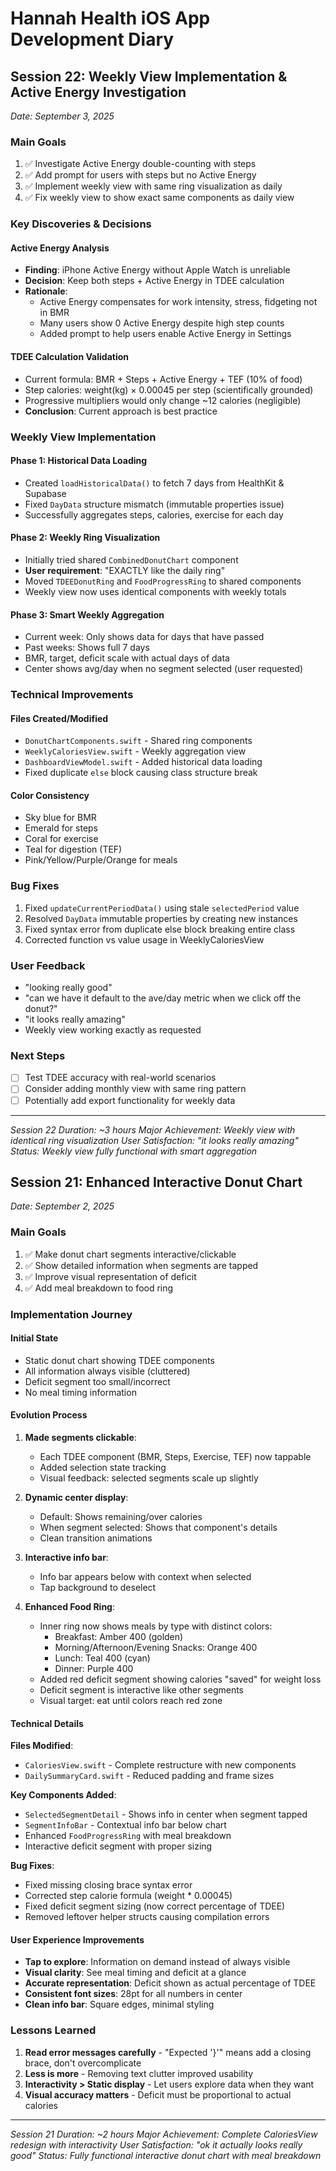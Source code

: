 # Hannah Health iOS App Development Diary

## Session 22: Weekly View Implementation & Active Energy Investigation
*Date: September 3, 2025*

### Main Goals
1. ✅ Investigate Active Energy double-counting with steps
2. ✅ Add prompt for users with steps but no Active Energy
3. ✅ Implement weekly view with same ring visualization as daily
4. ✅ Fix weekly view to show exact same components as daily view

### Key Discoveries & Decisions

#### Active Energy Analysis
- **Finding**: iPhone Active Energy without Apple Watch is unreliable
- **Decision**: Keep both steps + Active Energy in TDEE calculation
- **Rationale**: 
  - Active Energy compensates for work intensity, stress, fidgeting not in BMR
  - Many users show 0 Active Energy despite high step counts
  - Added prompt to help users enable Active Energy in Settings

#### TDEE Calculation Validation
- Current formula: BMR + Steps + Active Energy + TEF (10% of food)
- Step calories: weight(kg) × 0.00045 per step (scientifically grounded)
- Progressive multipliers would only change ~12 calories (negligible)
- **Conclusion**: Current approach is best practice

### Weekly View Implementation

#### Phase 1: Historical Data Loading
- Created `loadHistoricalData()` to fetch 7 days from HealthKit & Supabase
- Fixed `DayData` structure mismatch (immutable properties issue)
- Successfully aggregates steps, calories, exercise for each day

#### Phase 2: Weekly Ring Visualization
- Initially tried shared `CombinedDonutChart` component
- **User requirement**: "EXACTLY like the daily ring"
- Moved `TDEEDonutRing` and `FoodProgressRing` to shared components
- Weekly view now uses identical components with weekly totals

#### Phase 3: Smart Weekly Aggregation
- Current week: Only shows data for days that have passed
- Past weeks: Shows full 7 days
- BMR, target, deficit scale with actual days of data
- Center shows avg/day when no segment selected (user requested)

### Technical Improvements

#### Files Created/Modified
- `DonutChartComponents.swift` - Shared ring components
- `WeeklyCaloriesView.swift` - Weekly aggregation view
- `DashboardViewModel.swift` - Added historical data loading
- Fixed duplicate `else` block causing class structure break

#### Color Consistency
- Sky blue for BMR
- Emerald for steps  
- Coral for exercise
- Teal for digestion (TEF)
- Pink/Yellow/Purple/Orange for meals

### Bug Fixes
1. Fixed `updateCurrentPeriodData()` using stale `selectedPeriod` value
2. Resolved `DayData` immutable properties by creating new instances
3. Fixed syntax error from duplicate else block breaking entire class
4. Corrected function vs value usage in WeeklyCaloriesView

### User Feedback
- "looking really good"
- "can we have it default to the ave/day metric when we click off the donut?"
- "it looks really amazing"
- Weekly view working exactly as requested

### Next Steps
- [ ] Test TDEE accuracy with real-world scenarios
- [ ] Consider adding monthly view with same ring pattern
- [ ] Potentially add export functionality for weekly data

---

*Session 22 Duration: ~3 hours*
*Major Achievement: Weekly view with identical ring visualization*
*User Satisfaction: "it looks really amazing"*
*Status: Weekly view fully functional with smart aggregation*

## Session 21: Enhanced Interactive Donut Chart
*Date: September 2, 2025*

### Main Goals
1. ✅ Make donut chart segments interactive/clickable
2. ✅ Show detailed information when segments are tapped
3. ✅ Improve visual representation of deficit
4. ✅ Add meal breakdown to food ring

### Implementation Journey

#### Initial State
- Static donut chart showing TDEE components
- All information always visible (cluttered)
- Deficit segment too small/incorrect
- No meal timing information

#### Evolution Process

1. **Made segments clickable**:
   - Each TDEE component (BMR, Steps, Exercise, TEF) now tappable
   - Added selection state tracking
   - Visual feedback: selected segments scale up slightly

2. **Dynamic center display**:
   - Default: Shows remaining/over calories
   - When segment selected: Shows that component's details
   - Clean transition animations

3. **Interactive info bar**:
   - Info bar appears below with context when selected
   - Tap background to deselect

4. **Enhanced Food Ring**:
   - Inner ring now shows meals by type with distinct colors:
     - Breakfast: Amber 400 (golden)
     - Morning/Afternoon/Evening Snacks: Orange 400
     - Lunch: Teal 400 (cyan)
     - Dinner: Purple 400
   - Added red deficit segment showing calories "saved" for weight loss
   - Deficit segment is interactive like other segments
   - Visual target: eat until colors reach red zone

#### Technical Details

**Files Modified**:
- `CaloriesView.swift` - Complete restructure with new components
- `DailySummaryCard.swift` - Reduced padding and frame sizes

**Key Components Added**:
- `SelectedSegmentDetail` - Shows info in center when segment tapped
- `SegmentInfoBar` - Contextual info bar below chart
- Enhanced `FoodProgressRing` with meal breakdown
- Interactive deficit segment with proper sizing

**Bug Fixes**:
- Fixed missing closing brace syntax error
- Corrected step calorie formula (weight * 0.00045)
- Fixed deficit segment sizing (now correct percentage of TDEE)
- Removed leftover helper structs causing compilation errors

#### User Experience Improvements
- **Tap to explore**: Information on demand instead of always visible
- **Visual clarity**: See meal timing and deficit at a glance
- **Accurate representation**: Deficit shown as actual percentage of TDEE
- **Consistent font sizes**: 28pt for all numbers in center
- **Clean info bar**: Square edges, minimal styling

### Lessons Learned
1. **Read error messages carefully** - "Expected '}'" means add a closing brace, don't overcomplicate
2. **Less is more** - Removing text clutter improved usability
3. **Interactivity > Static display** - Let users explore data when they want
4. **Visual accuracy matters** - Deficit must be proportional to actual calories

---

*Session 21 Duration: ~2 hours*
*Major Achievement: Complete CaloriesView redesign with interactivity*
*User Satisfaction: "ok it actually looks really good"*
*Status: Fully functional interactive donut chart with meal breakdown*